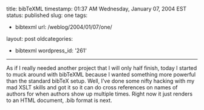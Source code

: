 title: bibTeXML
timestamp: 01:37 AM Wednesday, January 07, 2004 EST
status: published
slug: one
tags:
- bibtexml
url: /weblog/2004/01/07/one/

layout: post
oldcategories:
- bibtexml
wordpress_id: '261'

---

As if I really needed another project that I will only half finish, today I started to muck around with bibTeXML because I wanted something more powerful than the standard bibTeX setup.  Well, I've done some nifty hacking with my mad XSLT skills and got it so it can do cross references on names of authors for when authors show up multiple times.  Right now it just renders to an HTML document, .bib format is next.
